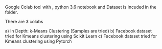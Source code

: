 Google Colab tool with , python 3.6 notebook and Dataset is incuded in the folder.

There are 3 colabs

a)  In Depth: k-Means Clustering (Samples are tried)
b) Facebook dataset tried for Kmeans clustering using Scikit Learn
c) Facebook dataset tried for Kmeans clustering using Pytorch  
